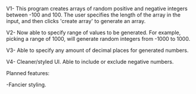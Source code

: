 V1- This program creates arrays of random positive and negative integers between -100 and 100. The user specifies the length of the array in the input, and then clicks 'create array' to generate an array.

V2- Now able to specify range of values to be generated. For example, picking a range of 1000, will
generate random integers from -1000 to 1000.

V3- Able to specify any amount of decimal places for generated numbers.

V4- Cleaner/styled UI. Able to include or exclude negative numbers.

Planned features:

-Fancier styling. 
